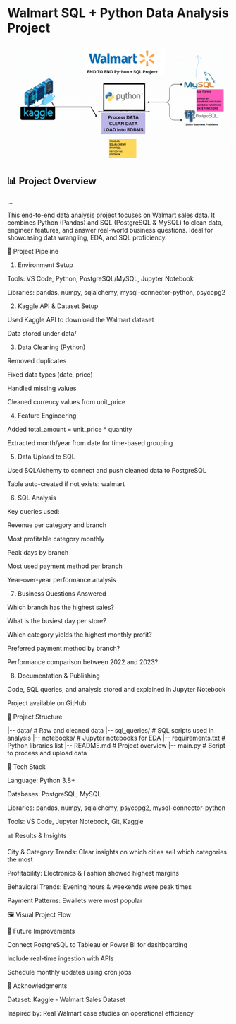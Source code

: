 # Walmart SQL + Python Data Analysis Project

![Walmart Project Diagram](Walmart_Project.png)

## 📊 Project Overview
...



This end-to-end data analysis project focuses on Walmart sales data. It combines Python (Pandas) and SQL (PostgreSQL & MySQL) to clean data, engineer features, and answer real-world business questions. Ideal for showcasing data wrangling, EDA, and SQL proficiency.

🔄 Project Pipeline

1. Environment Setup

Tools: VS Code, Python, PostgreSQL/MySQL, Jupyter Notebook

Libraries: pandas, numpy, sqlalchemy, mysql-connector-python, psycopg2

2. Kaggle API & Dataset Setup

Used Kaggle API to download the Walmart dataset

Data stored under data/

3. Data Cleaning (Python)

Removed duplicates

Fixed data types (date, price)

Handled missing values

Cleaned currency values from unit_price

4. Feature Engineering

Added total_amount = unit_price * quantity

Extracted month/year from date for time-based grouping

5. Data Upload to SQL

Used SQLAlchemy to connect and push cleaned data to PostgreSQL

Table auto-created if not exists: walmart

6. SQL Analysis

Key queries used:

Revenue per category and branch

Most profitable category monthly

Peak days by branch

Most used payment method per branch

Year-over-year performance analysis

7. Business Questions Answered

Which branch has the highest sales?

What is the busiest day per store?

Which category yields the highest monthly profit?

Preferred payment method by branch?

Performance comparison between 2022 and 2023?

8. Documentation & Publishing

Code, SQL queries, and analysis stored and explained in Jupyter Notebook

Project available on GitHub

📃 Project Structure

|-- data/                     # Raw and cleaned data
|-- sql_queries/              # SQL scripts used in analysis
|-- notebooks/                # Jupyter notebooks for EDA
|-- requirements.txt          # Python libraries list
|-- README.md                 # Project overview
|-- main.py                   # Script to process and upload data

🔢 Tech Stack

Language: Python 3.8+

Databases: PostgreSQL, MySQL

Libraries: pandas, numpy, sqlalchemy, psycopg2, mysql-connector-python

Tools: VS Code, Jupyter Notebook, Git, Kaggle

📊 Results & Insights

City & Category Trends: Clear insights on which cities sell which categories the most

Profitability: Electronics & Fashion showed highest margins

Behavioral Trends: Evening hours & weekends were peak times

Payment Patterns: Ewallets were most popular

🖼️ Visual Project Flow



🚀 Future Improvements

Connect PostgreSQL to Tableau or Power BI for dashboarding

Include real-time ingestion with APIs

Schedule monthly updates using cron jobs

📄 Acknowledgments

Dataset: Kaggle - Walmart Sales Dataset

Inspired by: Real Walmart case studies on operational efficiency
